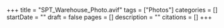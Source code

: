 +++
title = "SPT_Warehouse_Photo.avif"
tags = ["Photos"]
categories = []
startDate = ""
draft = false
pages = []
description = ""
citations = []
+++
